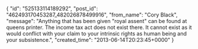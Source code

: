  {
   "id": "525133114189292",
   "post_id": "462493170453287_482026878499916",
   "from_name": "Cory Black",
   "message": "Anything that has been given \"royal assent\" can be found at queens printer.  The income tax act does not exist there.  It cannot exist as it would conflict with your claim to your intrinsic rights as human being  and your subsistence.",
   "created_time": "2013-06-14T20:23:45+0000"
 }

